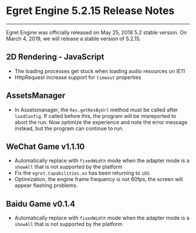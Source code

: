 # Egret Engine 5.2.15 Release Notes


---


Egret Engine was officially released on May 25, 2018 5.2 stable version. On March 4, 2019, we will release a stable version of 5.2.15.

## 2D Rendering - JavaScript

* The loading processes get stuck when loading audio resources on IE11
* HttpRequest increase support for `timeout` properties

## AssetsManager
* In Assetsmanager, the `Res.getResByUrl` method must be called after `loadConfig`. If called before this, the program will be misreported to abort the run. Now optimize the experience and note the error message instead, but the program can continue to run.

## WeChat Game v1.1.10
* Automatically replace with `fixedWidth` mode when the adapter mode is a `showAll` that is not supported by the platform
* Fix the `egret.Capabilities.os` has been returning to `iOS`
* Optimization, the engine frame frequency is not 60fps, the screen will appear flashing problems.


## Baidu Game v0.1.4
* Automatically replace with `fixedWidth` mode when the adapter mode is a `showAll` that is not supported by the platform
